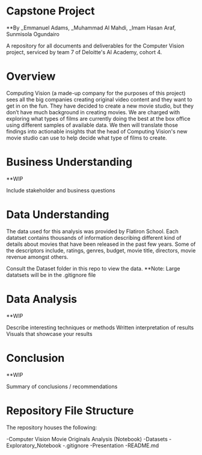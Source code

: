 # Capstone Project
**By _Emmanuel Adams, _Muhammad Al Mahdi, _Imam Hasan Araf, Sunmisola Ogundairo

A repository for all documents and deliverables for the Computer Vision project, serviced by team 7 of Deloitte's AI Academy, cohort 4.

# Overview

Computing Vision (a made-up company for the purposes of this project) sees all the big companies creating original video content and they want to get in on the fun. They have decided to create a new movie studio, but they don’t have much background in creating movies. We are charged with exploring what types of films are currently doing the best at the box office using different samples of available data. We then will translate those findings into actionable insights that the head of Computing Vision's new movie studio can use to help decide what type of films to create.

# Business Understanding 

**WIP

Include stakeholder and business questions

# Data Understanding

The data used for this analysis was provided by Flatiron School. Each datatset contains thousands of information describing different kind of details about movies that have been released in the past few years. Some of the descriptors include, ratings, genres, budget, movie title, directors, movie revenue amongst others. 

Consult the Dataset folder in this repo to view the data. 
**Note: Large datatsets will be in the .gitignore file

# Data Analysis

**WIP

Describe interesting techniques or methods
Written interpretation of results
Visuals that showcase your results

# Conclusion

**WIP

Summary of conclusions / recommendations

# Repository File Structure

The repository houses the following:

-Computer Vision Movie Originals Analysis (Notebook)
-Datasets
-Exploratory_Notebook
-.gitignore
-Presentation
-README.md 

